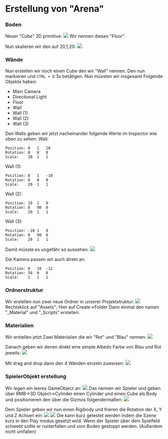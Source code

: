 # Erstellung von "Arena"
### Boden
Neuer "Cube" 3D primitive:
![](attachments/Pasted%20image%2020220831165710.png)
Wir nennen diesen "Floor".

Nun skalieren wir den auf 20,1,20:
![](attachments/Pasted%20image%2020220831165835.png)

### Wände
Nun erstellen wir noch einen Cube den wir "Wall" nennen.
Den nun markieren und `CTRL + D` 3x betätigen. Nun müssten wir insgesamt Folgende Objekte haben:
- Main Camera
- Directional Light
- Floor
- Wall
- Wall (1)
- Wall (2)
- Wall (3)

Den Walls geben wir jetzt nacheinander folgende Werte im Inspector wie oben zu sehen:
Wall:
```
Position: 0   1   10
Rotation: 0   0   0
Scale:    20  1   1
```
Wall (1):
```
Position: 0   1   -10
Rotation: 0   0   0
Scale:    20  1   1
```
Wall (2):
```
Position: 10  1   0
Rotation: 0   90  0
Scale:    20  1   1
```
Wall (3):
```
Position: -10 1   0
Rotation: 0   90  0
Scale:    20  1   1
```


Damit müsste es ungefähr so aussehen:
![](attachments/Pasted%20image%2020220831170823.png)

Die Kamera passen wir auch direkt an:
```
Position: 0   10  -12
Rotation: 50  0   0
Scale:    1   1   1
```
### Ordnerstruktur
Wir erstellen nun zwei neue Ordner in unserer Projektstruktur:
![](attachments/Pasted%20image%2020220831170931.png)
Rechtsklick auf "Assets"; Hier auf Create->Folder
Dann einmal den namen "\_Material" und "\_Scripts" erstellen.

### Materialien
Wir erstellen jetzt Zwei Materialien die wir "Rot" und "Blau" nennen:
![](attachments/Pasted%20image%2020220831171202.png)

Danach geben wir denen direkt eine simple Albedo Farbe von Blau und Rot jeweils:
![](attachments/Pasted%20image%2020220831171440.png)

Mit drag and drop dann den 4 Wänden einzeln zuweisen:
![](attachments/Pasted%20image%2020220831171527.png)


### SpielerObjekt erstellung
Wir legen ein leeres GameObject an: 
![](attachments/Pasted%20image%2020220831171722.png)
Das nennen wir Spieler und geben über RMB->3D Object->Cylinder einen Cylinder und einen Cube als Body und positionieren den über die Gizmos folgendermaßen:
![](attachments/Pasted%20image%2020220831171826.png)

Dem Spieler geben wir nun einen Rigibody und frieren die Rotation der X, Y und  Z Achsen ein:
![](attachments/Pasted%20image%2020220831172253.png)
![](attachments/Pasted%20image%2020220831173948.png)
Die kann kurz getestet werden indem die Szene kurz in den Play modus gesetzt wird. Wenn der Spieler über dem Spielfeld schwebt sollte er runterfallen und vom Boden gestoppt werden. (Außerdem nicht umfallen)
